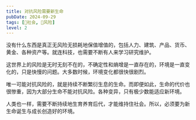 ```yaml
---
title: 对抗风险需要新生命
pubDate: 2024-09-29
tags: [👫社会, 🌋风险]
level: 2
---
```


没有什么东西是真正无风险无损耗地保值增值的，包括人力、建筑、产品、货币、黄金、各种资产等。就连科技，也需要不断有人来学习研究维护。

这世界上的风险是无时无刻不在的，不确定性和熵增是一直存在的，环境是一直变化的，只是快慢的问题。大多数时候，环境变化都很快很剧烈。

唯一可能对抗风险的，就是持续不断繁衍生息的生命。而即便如此，生命的代价也很惨重，因为大部分生命不能对抗风险。各种变异，只有极少数能适应新环境。

人类也一样，需要不断持续地生育养育后代，才能维持住社会。所以，必须要为新生命诞生与成长创造好的环境。
